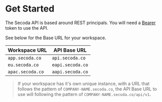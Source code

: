 # Get Started

The Secoda API is based around REST principals. You will need a [Bearer](../authentication.md) token to use the API.&#x20;

See below for the Base URL for your workspace.

| Workspace URL    | API Base URL     |
| ---------------- | ---------------- |
| `app.secoda.co`  | `api.secoda.co`  |
| `eu.secoda.co`   | `eapi.secoda.co` |
| `apac.secoda.co` | `aapi.secoda.co` |

> If your workspace has it's own unique instance, with a URL that follows the pattern of `COMPANY-NAME.secoda.co`, the API Base URL to use will following the pattern of `COMPANY-NAME.secoda.co/api/v1`**.**
